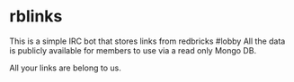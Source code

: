 rblinks
=======

This is a simple IRC bot that stores links from redbricks #lobby 
All the data is publicly available for members to use via a read only Mongo DB.

All your links are belong to us.
